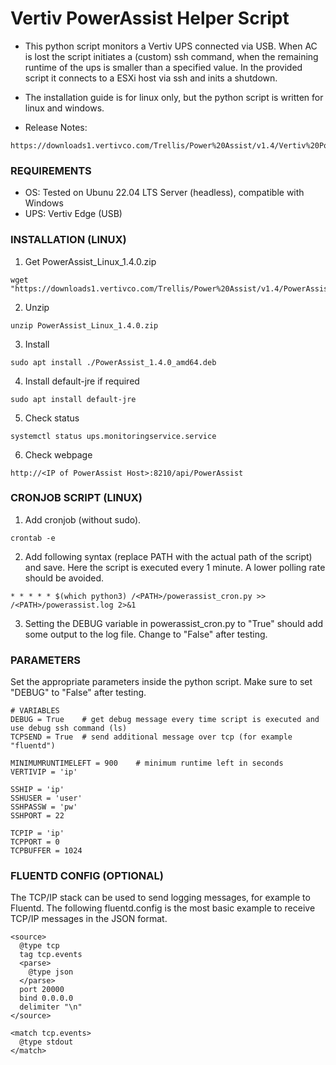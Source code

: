 # Vertiv PowerAssist Helper Script
- This python script monitors a Vertiv UPS connected via USB. When AC is lost the script initiates a (custom) ssh command, when the remaining runtime of the ups is smaller than a specified value. In the provided script it connects to a ESXi host via ssh and inits a shutdown.
- The installation guide is for linux only, but the python script is written for linux and windows.

- Release Notes:
```
https://downloads1.vertivco.com/Trellis/Power%20Assist/v1.4/Vertiv%20Power%20Assist%20Release%20Notes%20v1.4_VERTIV.pdf
```

### REQUIREMENTS
- OS: Tested on Ubunu 22.04 LTS Server (headless), compatible with Windows
- UPS: Vertiv Edge (USB)

### INSTALLATION (LINUX)
1) Get PowerAssist_Linux_1.4.0.zip
```
wget "https://downloads1.vertivco.com/Trellis/Power%20Assist/v1.4/PowerAssist_Linux_1.4.0.zip"
```

2) Unzip
```
unzip PowerAssist_Linux_1.4.0.zip
```

3) Install
```
sudo apt install ./PowerAssist_1.4.0_amd64.deb
```

4) Install default-jre if required
```
sudo apt install default-jre
```
  
5) Check status
```
systemctl status ups.monitoringservice.service
```
  
6) Check webpage
```
http://<IP of PowerAssist Host>:8210/api/PowerAssist
```

### CRONJOB SCRIPT (LINUX)
1) Add cronjob (without sudo).
```
crontab -e
```
2) Add following syntax (replace PATH with the actual path of the script) and save. Here the script is executed every 1 minute. A lower polling rate should be avoided.
```
* * * * * $(which python3) /<PATH>/powerassist_cron.py >> /<PATH>/powerassist.log 2>&1
```
3) Setting the DEBUG variable in powerassist_cron.py to "True" should add some output to the log file. Change to "False" after testing.


### PARAMETERS
Set the appropriate parameters inside the python script. Make sure to set "DEBUG" to "False" after testing.
```
# VARIABLES
DEBUG = True    # get debug message every time script is executed and use debug ssh command (ls)
TCPSEND = True  # send additional message over tcp (for example "fluentd")

MINIMUMRUNTIMELEFT = 900    # minimum runtime left in seconds
VERTIVIP = 'ip'

SSHIP = 'ip'
SSHUSER = 'user'
SSHPASSW = 'pw'
SSHPORT = 22

TCPIP = 'ip'
TCPPORT = 0
TCPBUFFER = 1024
```

### FLUENTD CONFIG (OPTIONAL)
The TCP/IP stack can be used to send logging messages, for example to Fluentd. The following fluentd.config is the most basic example to receive TCP/IP messages in the JSON format.
```
<source>
  @type tcp
  tag tcp.events
  <parse>
    @type json
  </parse>
  port 20000
  bind 0.0.0.0
  delimiter "\n"
</source>

<match tcp.events>
  @type stdout
</match>
```
